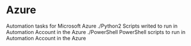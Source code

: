 # Azure
Automation tasks for Microsoft Azure
./Python2 Scripts writed to run in Automation Account in the Azure
./PowerShell PowerShell scripts to run in Automation Account in the Azure
